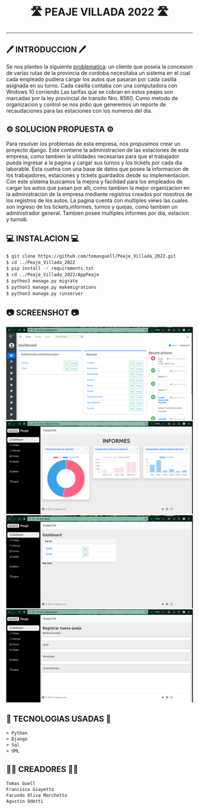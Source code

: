 #  <p align="center">🛣️ PEAJE VILLADA 2022 🛣️</p>
***

## 🖊️ INTRODUCCION 🖊️
Se nos planteo la siguiente [problematica](Consigna.pdf): un cliente que poseia la concesion de varias rutas de la provincia de cordoba necesitaba un sistema en el cual cada empleado pudiera cargar los autos que pasaran por cada casilla asignada en su turno. Cada casilla contaba con una computadora con Wndows 10 corriendo.Las tarifas que se cobran en estos peajes son marcadas por la ley provincial de transito Nro. 8560.
Como metodo de organizacion y control se nos pidio que generemos un reporte de recaudaciones para las estaciones con los numeros del dia.
## ⚙️ SOLUCION PROPUESTA ⚙️
Para resolver los problemas de esta empresa, nos propusimos crear un proyecto django. Este contiene la administracion de las estaciones de esta empresa, como tambien la utilidades necesarias para que el trabajador pueda ingresar a la pagina y cargar sus turnos y los tickets por cada dia laborable. Esta cuetna con una base de datos que posee la informacion de los trabajadores, estaciones y tickets guardados desde su implementacion. Con este sistema buscamos la mejora y facilidad para los empleados de cargar los autos que pasan por alli, como tambien la mejor organizacion en la administracion de la empresa mediante registros creados por nosotros de los registros de los autos.
La pagina cuenta con multiples views las cuales son ingreso de los tickets,informes, turnos y quejas, como tambien un administrador general. Tambien posee multiples informes por dia, estacion y turnob.
## 💻 INSTALACION 💻
``` bash
$ git clone https://github.com/tomasguell/Peaje_Villada_2022.git
$ cd ../Peaje_Villada_2022
$ pip install -r requirements.txt
$ cd ../Peaje_Villada_2022/AppPeaje
$ python3 manage.py migrate
$ python3 manage.py makemigrations
$ python3 manage.py runserver

```
## 📷 SCREENSHOT 📷
![Admin](Complementos/admin.png)
![Admin](Complementos/informe.png)
![Admin](Complementos/inicial.png)
![Admin](Complementos/quejas.png)
## 🦾 TECNOLOGIAS USADAS 🦾
```
> Python
> Django
> Sql
> UML
```
## 🧙‍♂️ CREADORES 🧙‍♂️
```
Tomas Guell
Francisco Giayetto
Facundo Oliva Marchetto
Agustin Odetti
```